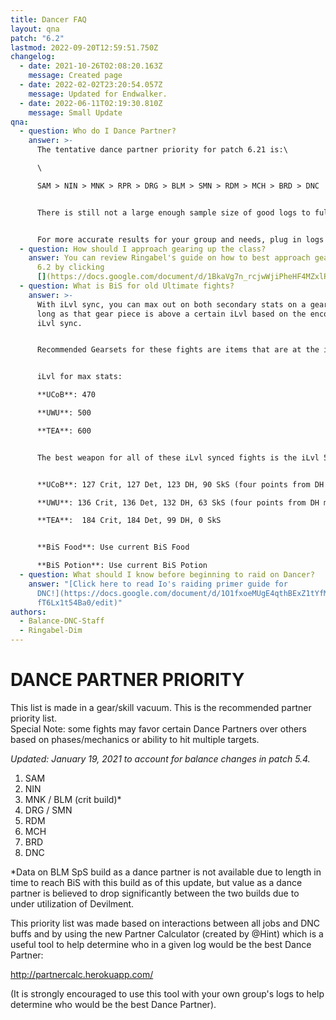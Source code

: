 ```yaml
---
title: Dancer FAQ
layout: qna
patch: "6.2"
lastmod: 2022-09-20T12:59:51.750Z
changelog:
  - date: 2021-10-26T02:08:20.163Z
    message: Created page
  - date: 2022-02-02T23:20:54.057Z
    message: Updated for Endwalker.
  - date: 2022-06-11T02:19:30.810Z
    message: Small Update
qna:
  - question: Who do I Dance Partner?
    answer: >-
      The tentative dance partner priority for patch 6.21 is:\

      \

      SAM > NIN > MNK > RPR > DRG > BLM > SMN > RDM > MCH > BRD > DNC


      There is still not a large enough sample size of good logs to fully determine the exact differences between some of the jobs. More updates may come with Week 8+ of savage when more BiS logs are expected to be available.


      For more accurate results for your group and needs, plug in logs into Hint's Partner Calculator: [http://partnercalc.herokuapp.com](http://partnercalc.herokuapp.com/ "http\://partnercalc.herokuapp.com/")
  - question: How should I approach gearing up the class?
    answer: You can review Ringabel's guide on how to best approach gearing DNC in
      6.2 by clicking
      [](https://docs.google.com/document/d/1BkaVg7n_rcjwWjiPheHF4MZxlP67KlhoU0SkW3n1UX0/edit)<https://bit.ly/DNCGearingGuide-6-20>
  - question: What is BiS for old Ultimate fights?
    answer: >-
      With iLvl sync, you can max out on both secondary stats on a gear piece as
      long as that gear piece is above a certain iLvl based on the encounter's
      iLvl sync.


      Recommended Gearsets for these fights are items that are at the iLvl needed to max both secondaries and have Crit and either Det or DH.


      iLvl for max stats:

      **UCoB**: 470

      **UWU**: 500

      **TEA**: 600


      The best weapon for all of these iLvl synced fights is the iLvl 535 Save the Queen relic weapon "Blade's Euphoria" with specific stat allocation that maximizes how many secondary stats you can get for the fight:


      **UCoB**: 127 Crit, 127 Det, 123 DH, 90 SkS (four points from DH moved to SkS to match with a 2.46 GCD tier)

      **UWU**: 136 Crit, 136 Det, 132 DH, 63 SkS (four points from DH moved to SkS to match with a 2.47 GCD tier)

      **TEA**:  184 Crit, 184 Det, 99 DH, 0 SkS


      **BiS Food**: Use current BiS Food

      **BiS Potion**: Use current BiS Potion
  - question: What should I know before beginning to raid on Dancer?
    answer: "[Click here to read Io's raiding primer guide for
      DNC!](https://docs.google.com/document/d/1O1fxoeMUgE4qthBExZ1tYfMQCxMxOY_\
      fT6Lx1t54Ba0/edit)"
authors:
  - Balance-DNC-Staff
  - Ringabel-Dim
---
```

# DANCE PARTNER PRIORITY

This list is made in a gear/skill vacuum. This is the recommended partner priority list.\
Special Note: some fights may favor certain Dance Partners over others based on phases/mechanics or ability to hit multiple targets.

*Updated: January 19, 2021 to account for balance changes in patch 5.4.*

1. SAM
2. NIN
3. MNK / BLM (crit build)*
4. DRG / SMN
5. RDM
6. MCH
7. BRD
8. DNC

\*Data on BLM SpS build as a dance partner is not available due to length in time to reach BiS with this build as of this update, but value as a dance partner is believed to drop significantly between the two builds due to under utilization of Devilment.

This priority list was made based on interactions between all jobs and DNC buffs and by using the new Partner Calculator (created by @Hint) which is a useful tool to help determine who in a given log would be the best Dance Partner:

<http://partnercalc.herokuapp.com/>

(It is strongly encouraged to use this tool with your own group's logs to help determine who would be the best Dance Partner).